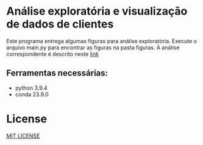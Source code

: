 # Análise exploratória e visualização de dados de clientes

Este programa entrega algumas figuras para análise exploratória. Execute o arquivo main.py para encontrar as figuras na pasta figuras. À análise correspondente é descrito neste [link](https://laqvillon.github.io/post/chapter-1/)  

## Ferramentas necessárias:
  - python 3.9.4  
  - conda 23.9.0

# License
[MIT LICENSE](LICENSE)
